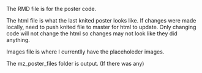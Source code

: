 The RMD file is for the poster code. 

The html file is what the last knited poster looks like. If changes were made locally, need to push knited file to master for html to update. Only changing code will not change the html so changes may not look like they did anything. 

Images file is where I currentlly have the placeholeder images. 

The mz_poster_files folder is output. (If there was any)
